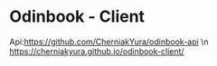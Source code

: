 # Odinbook - Client
Api:https://github.com/CherniakYura/odinbook-api \n
https://cherniakyura.github.io/odinbook-client/
